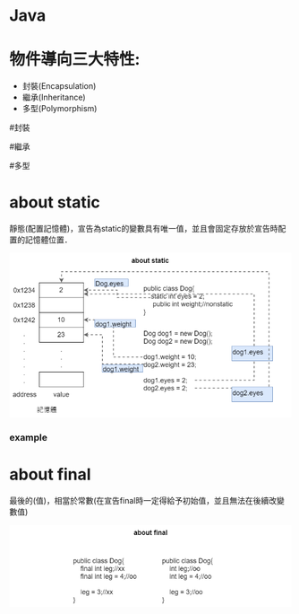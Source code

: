 # Java

# 物件導向三大特性:
 - 封裝(Encapsulation)
 - 繼承(Inheritance)
 - 多型(Polymorphism)
 
 #封裝
 
 #繼承
 
 #多型

# about static
靜態(配置記憶體)，宣告為static的變數具有唯一值，並且會固定存放於宣告時配置的記憶體位置．

![javaAbout-static](/image/javaAbout-static.png)

### example


# about final
最後的(值)，相當於常數(在宣告final時一定得給予初始值，並且無法在後續改變數值)

![javaAbout-final](/image/javaAbout-final.png)

